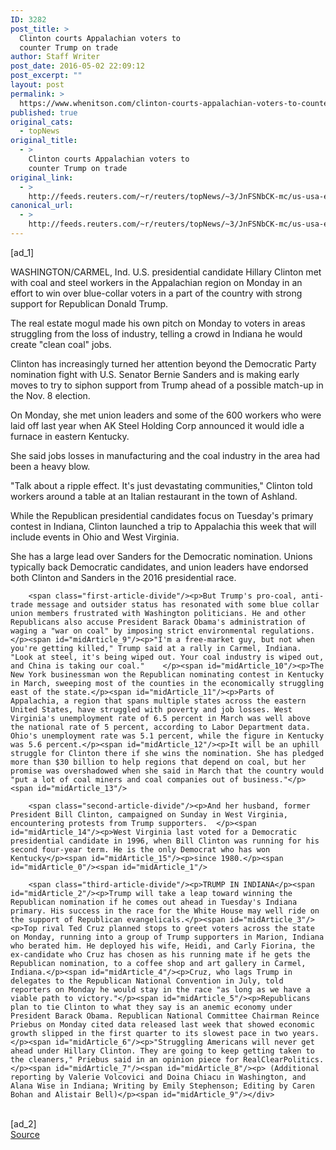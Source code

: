 ```yaml
---
ID: 3282
post_title: >
  Clinton courts Appalachian voters to
  counter Trump on trade
author: Staff Writer
post_date: 2016-05-02 22:09:12
post_excerpt: ""
layout: post
permalink: >
  https://www.whenitson.com/clinton-courts-appalachian-voters-to-counter-trump-on-trade/
published: true
original_cats:
  - topNews
original_title:
  - >
    Clinton courts Appalachian voters to
    counter Trump on trade
original_link:
  - >
    http://feeds.reuters.com/~r/reuters/topNews/~3/JnFSNbCK-mc/us-usa-election-idUSKCN0XT1F7
canonical_url:
  - >
    http://feeds.reuters.com/~r/reuters/topNews/~3/JnFSNbCK-mc/us-usa-election-idUSKCN0XT1F7
---
```

 [ad_1]
<br><div id="articleText">
<span id="midArticle_start"/>

<span id="midArticle_0"/><span class="focusParagraph" readability="5"><p><span class="articleLocation">WASHINGTON/CARMEL, Ind.</span> U.S. presidential candidate Hillary Clinton met with coal and steel workers in the Appalachian region on Monday in an effort to win over blue-collar voters in a part of the country with strong support for Republican Donald Trump.</p></span><span id="midArticle_1"/><p>The real estate mogul made his own pitch on Monday to voters in areas struggling from the loss of industry, telling a crowd in Indiana he would create "clean coal" jobs.</p><span id="midArticle_2"/><p>Clinton has increasingly turned her attention beyond the Democratic Party nomination fight with U.S. Senator Bernie Sanders and is making early moves to try to siphon support from Trump ahead of a possible match-up in the Nov. 8 election.</p><span id="midArticle_3"/><p>On Monday, she met union leaders and some of the 600 workers who were laid off last year when AK Steel Holding Corp announced it would idle a furnace in eastern Kentucky.</p><span id="midArticle_4"/><p>She said jobs losses in manufacturing and the coal industry in the area had been a heavy blow.</p><span id="midArticle_5"/><p>"Talk about a ripple effect. It's just devastating communities," Clinton told workers around a table at an Italian restaurant in the town of Ashland. </p><span id="midArticle_6"/><p>While the Republican presidential candidates focus on Tuesday's primary contest in Indiana, Clinton launched a trip to Appalachia this week that will include events in Ohio and West Virginia.    </p><span id="midArticle_7"/><p>She has a large lead over Sanders for the Democratic nomination. Unions typically back Democratic candidates, and union leaders have endorsed both Clinton and Sanders in the 2016 presidential race. </p><span id="midArticle_8"/>
        
        <span class="first-article-divide"/><p>But Trump's pro-coal, anti-trade message and outsider status has resonated with some blue collar union members frustrated with Washington politicians. He and other Republicans also accuse President Barack Obama's administration of waging a "war on coal" by imposing strict environmental regulations.</p><span id="midArticle_9"/><p>"I'm a free-market guy, but not when you're getting killed," Trump said at a rally in Carmel, Indiana. "Look at steel, it's being wiped out. Your coal industry is wiped out, and China is taking our coal."    </p><span id="midArticle_10"/><p>The New York businessman won the Republican nominating contest in Kentucky in March, sweeping most of the counties in the economically struggling east of the state.</p><span id="midArticle_11"/><p>Parts of Appalachia, a region that spans multiple states across the eastern United States, have struggled with poverty and job losses. West Virginia's unemployment rate of 6.5 percent in March was well above the national rate of 5 percent, according to Labor Department data. Ohio's unemployment rate was 5.1 percent, while the figure in Kentucky was 5.6 percent.</p><span id="midArticle_12"/><p>It will be an uphill struggle for Clinton there if she wins the nomination. She has pledged more than $30 billion to help regions that depend on coal, but her promise was overshadowed when she said in March that the country would "put a lot of coal miners and coal companies out of business."</p><span id="midArticle_13"/>
        
        <span class="second-article-divide"/><p>And her husband, former President Bill Clinton, campaigned on Sunday in West Virginia, encountering protests from Trump supporters.  </p><span id="midArticle_14"/><p>West Virginia last voted for a Democratic presidential candidate in 1996, when Bill Clinton was running for his second four-year term. He is the only Democrat who has won Kentucky</p><span id="midArticle_15"/><p>since 1980.</p><span id="midArticle_0"/><span id="midArticle_1"/>
        
        <span class="third-article-divide"/><p>TRUMP IN INDIANA</p><span id="midArticle_2"/><p>Trump will take a leap toward winning the Republican nomination if he comes out ahead in Tuesday's Indiana primary. His success in the race for the White House may well ride on the support of Republican evangelicals.</p><span id="midArticle_3"/><p>Top rival Ted Cruz planned stops to greet voters across the state on Monday, running into a group of Trump supporters in Marion, Indiana who berated him. He deployed his wife, Heidi, and Carly Fiorina, the ex-candidate who Cruz has chosen as his running mate if he gets the Republican nomination, to a coffee shop and art gallery in Carmel, Indiana.</p><span id="midArticle_4"/><p>Cruz, who lags Trump in delegates to the Republican National Convention in July, told reporters on Monday he would stay in the race "as long as we have a viable path to victory."</p><span id="midArticle_5"/><p>Republicans plan to tie Clinton to what they say is an anemic economy under President Barack Obama. Republican National Committee Chairman Reince Priebus on Monday cited data released last week that showed economic growth slipped in the first quarter to its slowest pace in two years.</p><span id="midArticle_6"/><p>"Struggling Americans will never get ahead under Hillary Clinton. They are going to keep getting taken to the cleaners," Priebus said in an opinion piece for RealClearPolitics.     </p><span id="midArticle_7"/><span id="midArticle_8"/><p> (Additional reporting by Valerie Volcovici and Doina Chiacu in Washington, and Alana Wise in Indiana; Writing by Emily Stephenson; Editing by Caren Bohan and Alistair Bell)</p><span id="midArticle_9"/></div>
<br>[ad_2]
<br><a href="http://feeds.reuters.com/~r/reuters/topNews/~3/JnFSNbCK-mc/us-usa-election-idUSKCN0XT1F7">Source </a>